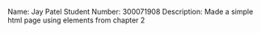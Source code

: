 Name: Jay Patel
Student Number: 300071908 
Description: Made a simple html page using elements from chapter 2
